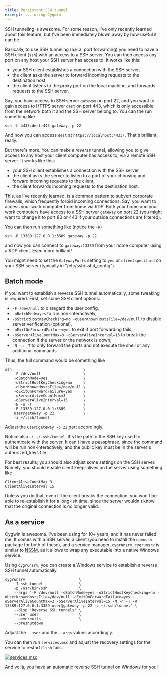 ```yaml
---
title: Persistent SSH tunnel
excerpt: ... using Cygwin.
---
```

SSH tunneling is awesome.
For some reason, I've only recently learned about this feature, but I've been
immediately blown away by how useful it can be.

Basically, to use SSH tunneling (a.k.a. port forwarding) you need to have a SSH
client (`ssh`) with an access to a SSH server.
You can then access any port on any host your SSH server has access to.
It works like this:

* your SSH client establishes a connection with the SSH server,
* the client asks the server to forward incoming requests to the destination
host,
* the client listens to the proxy port on the local machine, and forwards
requests to the SSH server.

Say, you have access to SSH server `gateway` on port 22, and you want to gain
access to HTTPS server `dest` on port 443, which is only accessible from the
network both it and the SSH server belong to.
You can the run something like

```
ssh -L 4433:dest:443 gateway -p 22
```

And now you can access `dest` at `https://localhost:4433/`.
That's brilliant, really.

But there's more.
You can make a _reverse_ tunnel, allowing you to give access to any host your
client computer has access to, via a remote SSH server.
It works like this:

* your SSH client establishes a connection with the SSH server,
* the client asks the server to listen to a port of your choosing and forward
incoming requests to the client,
* the client forwards incoming requests to the destination host.

This, as I've recently learned, is a common pattern to subvert corporate
firewalls, which frequently forbid incoming connections.
Say, you want to access your work computer from home via RDP.
Both your home and your work computers have access to a SSH server `gateway` on
port 22 (you might want to change it to port 80 or 443 if your outside
connections are filtered).

You can then run something like (notice the `-R`)

```
ssh -R 13389:127.0.0.1:3389 gateway -p 22
```

and now you can connect to `gateway:13389` from your home computer using a RDP
client.
Even more brilliant!

You might need to set the `GatewayPorts` setting to `yes` or `clientspecified`
on your SSH server (typically in "/etc/ssh/sshd_config").

Batch mode
----------

If you want to establish a reverse SSH tunnel automatically, some tweaking is
required.
First, set some SSH client options:

* `-F /dev/null` to disregard the user config,
* `-oBatchMode=yes` to run non-interactively,
* `-oStrictHostKeyChecking=no -oUserKnownHostsFile=/dev/null` to disable server
verification (optional),
* `-oExitOnForwardFailure=yes` to exit if port forwarding fails,
* `-oServerAliveCountMax=3 -oServerAliveInterval=15` to break the connection if
the server or the network is down,
* `-N -n -T` to only forward the ports and not execute the shell or any
additional commands.

Thus, the full command would be something like

```
ssh                                \
    -F /dev/null                   \
    -oBatchMode=yes                \
    -oStrictHostKeyChecking=no     \
    -oUserKnownHostsFile=/dev/null \
    -oExitOnForwardFailure=yes     \
    -oServerAliveCountMax=3        \
    -oServerAliveInterval=15       \
    -N -n -T                       \
    -R 13389:127.0.0.1:3389        \
    user@gateway -p 22             \
    -i ~/.ssh/tunnel
```

Adjust the `user@gateway -p 22` part accordingly.

Notice also `-i ~/.ssh/tunnel`.
It's the path to the SSH key used to authenticate with the server.
It can't have a passphrase, since the command will be run non-interactively,
and the public key must be in the server's authorized_keys file.

For best results, you should also adjust some settings on the SSH server.
Namely, you should enable client keep-alives on the server using something like

```
ClientAliveCountMax 3
ClientAliveInterval 15
```

Unless you do that, even if the client breaks the connection, you won't be able
to re-establish it for a long-ish time, since the server wouldn't know that the
original connection is no longer valid.

As a service
------------

Cygwin is awesome.
I've been using for 10+ years, and it has never failed me.
It comes with a SSH server, a client (you need to install the `openssh` package
for both of these), and a service manager, `cygrunsrv`.
`cygrunsrv` is similar to [NSSM], as it allows to wrap any executable into a
native Windows service.

[NSSM]: https://nssm.cc/

Using `cygrunsrv`, you can create a Windows service to establish a reverse SSH
tunnel automatically.

```
cygrunsrv                        \
    -I ssh_tunnel                \
    -p /usr/bin/ssh              \
    --args '-F /dev/null -oBatchMode=yes -oStrictHostKeyChecking=no -oUserKnownHostsFile=/dev/null -oExitOnForwardFailure=yes -oServerAliveCountMax=3 -oServerAliveInterval=15 -N -n -T -R 13389:127.0.0.1:3389 user@gateway -p 22 -i ~/.ssh/tunnel' \
    --disp 'Reverse SSH tunnels' \
    --user user                  \
    --neverexits                 \
    --preshutdown
```

Adjust the `--user` and the `--args` values accordingly.

You can then run `services.msc` and adjust the recovery settings for the
service to restart if `ssh` fails:

<div class="row">
  <div class="col-xs-12 col-sm-8 col-md-6">
    <a href="{{ site.baseurl }}/img/ssh_tunnel_services.png" class="thumbnail">
      <img class="img-responsive" alt="services.msc" src="{{ site.baseurl }}/img/ssh_tunnel_services.png">
    </a>
  </div>
</div>

And voilà, you have an automatic reverse SSH tunnel on Windows for you!
